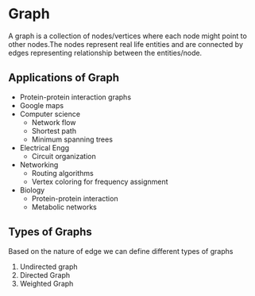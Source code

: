 # Graph

A graph is a collection of nodes/vertices where each node might point to other nodes.The nodes represent real life entities and are connected by edges representing relationship between the entities/node.

## Applications of Graph

- Protein-protein interaction graphs
- Google maps
- Computer science
  - Network flow
  - Shortest path
  - Minimum spanning trees
- Electrical Engg
  - Circuit organization
- Networking
  - Routing algorithms
  - Vertex coloring for frequency assignment
- Biology
  - Protein-protein interaction
  - Metabolic networks

## Types of Graphs

Based on the nature of edge we can define different types of graphs

1. Undirected graph
2. Directed Graph
3. Weighted Graph
